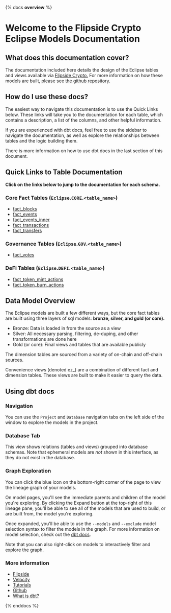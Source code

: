 {% docs __overview__ %}

# Welcome to the Flipside Crypto Eclipse Models Documentation

## **What does this documentation cover?**
The documentation included here details the design of the Eclipse
 tables and views available via [Flipside Crypto.](https://flipsidecrypto.xyz/) For more information on how these models are built, please see [the github repository.](https://github.com/flipsideCrypto/eclipse-models/)

## **How do I use these docs?**
The easiest way to navigate this documentation is to use the Quick Links below. These links will take you to the documentation for each table, which contains a description, a list of the columns, and other helpful information.

If you are experienced with dbt docs, feel free to use the sidebar to navigate the documentation, as well as explore the relationships between tables and the logic building them.

There is more information on how to use dbt docs in the last section of this document.

## **Quick Links to Table Documentation**

**Click on the links below to jump to the documentation for each schema.**

 

### Core Fact Tables (`Eclipse`.`CORE`.`<table_name>`)
- [fact_blocks](#!/model/model.eclipse_models.core__fact_blocks)
- [fact_events](#!/model/model.eclipse_models.core__fact_events)
- [fact_events_inner](#!/model/model.eclipse_models.core__fact_events_inner)
- [fact_transactions](#!/model/model.eclipse_models.core__fact_transactions)
- [fact_transfers](#!/model/model.eclipse_models.core__fact_transfers)


### Governance Tables (`Eclipse`.`GOV`.`<table_name>`)
- [fact_votes](#!/model/model.eclipse_models.gov__fact_votes)

### DeFi Tables (`Eclipse`.`DEFI`.`<table_name>`)
- [fact_token_mint_actions](#!/model/model.eclipse_models.defi__fact_token_mint_actions)
- [fact_token_burn_actions](#!/model/model.eclipse_models.defi__fact_token_burn_actions)



## **Data Model Overview**

The Eclipse models are built a few different ways, but the core fact tables are built using three layers of sql models: **bronze, silver, and gold (or core).**

- Bronze: Data is loaded in from the source as a view
- Silver: All necessary parsing, filtering, de-duping, and other transformations are done here
- Gold (or core): Final views and tables that are available publicly

The dimension tables are sourced from a variety of on-chain and off-chain sources.

Convenience views (denoted ez_) are a combination of different fact and dimension tables. These views are built to make it easier to query the data.

## **Using dbt docs**
### Navigation

You can use the ```Project``` and ```Database``` navigation tabs on the left side of the window to explore the models in the project.

### Database Tab

This view shows relations (tables and views) grouped into database schemas. Note that ephemeral models are *not* shown in this interface, as they do not exist in the database.

### Graph Exploration

You can click the blue icon on the bottom-right corner of the page to view the lineage graph of your models.

On model pages, you'll see the immediate parents and children of the model you're exploring. By clicking the Expand button at the top-right of this lineage pane, you'll be able to see all of the models that are used to build, or are built from, the model you're exploring.

Once expanded, you'll be able to use the ```--models``` and ```--exclude``` model selection syntax to filter the models in the graph. For more information on model selection, check out the [dbt docs](https://docs.getdbt.com/docs/model-selection-syntax).

Note that you can also right-click on models to interactively filter and explore the graph.


### **More information**
- [Flipside](https://flipsidecrypto.xyz/)
- [Velocity](https://app.flipsidecrypto.com/velocity?nav=Discover)
- [Tutorials](https://docs.flipsidecrypto.com/our-data/tutorials)
- [Github](https://github.com/FlipsideCrypto/eclipse-models)
- [What is dbt?](https://docs.getdbt.com/docs/introduction)

{% enddocs %}